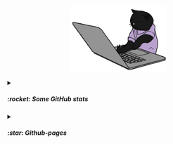 <p align="center">
	<img height="150" src="https://github.com/esettes/esettes/blob/main/src/typing-kitty.gif" /> 
</p>

<details>

<summary><h5>:rocket:  Some GitHub stats </h5></summary>
<p align="center">
	<img align="center" height="155" src="https://github-readme-stats.vercel.app/api/top-langs/?username=esettes&langs_count=8&exclude_repo=nand2tetris,lights_and_materials-threejs-,mandelbrot&hide_title=true&layout=compact&no-frame=true&hide=GLSL,HLSL,Mathematica,Scilab,html&theme=tokyonight" />
	<img align="center" height="120" src="https://github.com/esettes/esettes/blob/main/src/pagespeed-stats.svg"/>
</p>
</details>

<details>
<summary><h5>:star: Github-pages</h5></summary>

<br>

- [ThreeJS with Typescript](https://esettes.github.io/webpack-threejs-pract/dist/client/) - _Some cubes dancing in the air._

</details>


<!--

- 🔭 I’m currently working on ...
- 🌱 I’m currently learning ...
- 👯 I’m looking to collaborate on ...
- 🤔 I’m looking for help with ...
- 💬 Ask me about ...
- 📫 How to reach me: ...
- 😄 Pronouns: ...
- ⚡ Fun fact: ...
-->
